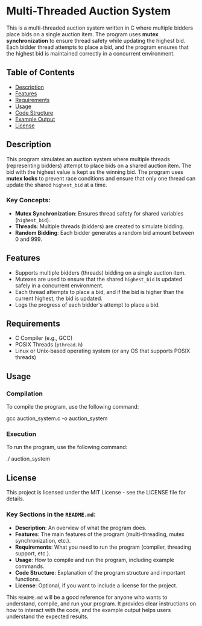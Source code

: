 # Multi-Threaded Auction System

This is a multi-threaded auction system written in C where multiple bidders place bids on a single auction item. The program uses **mutex synchronization** to ensure thread safety while updating the highest bid. Each bidder thread attempts to place a bid, and the program ensures that the highest bid is maintained correctly in a concurrent environment.

## Table of Contents

- [Description](#description)
- [Features](#features)
- [Requirements](#requirements)
- [Usage](#usage)
- [Code Structure](#code-structure)
- [Example Output](#example-output)
- [License](#license)

## Description

This program simulates an auction system where multiple threads (representing bidders) attempt to place bids on a shared auction item. The bid with the highest value is kept as the winning bid. The program uses **mutex locks** to prevent race conditions and ensure that only one thread can update the shared `highest_bid` at a time.

### Key Concepts:
- **Mutex Synchronization**: Ensures thread safety for shared variables (`highest_bid`).
- **Threads**: Multiple threads (bidders) are created to simulate bidding.
- **Random Bidding**: Each bidder generates a random bid amount between 0 and 999.

## Features

- Supports multiple bidders (threads) bidding on a single auction item.
- Mutexes are used to ensure that the shared `highest_bid` is updated safely in a concurrent environment.
- Each thread attempts to place a bid, and if the bid is higher than the current highest, the bid is updated.
- Logs the progress of each bidder's attempt to place a bid.

## Requirements

- C Compiler (e.g., GCC)
- POSIX Threads (`pthread.h`)
- Linux or Unix-based operating system (or any OS that supports POSIX threads)

## Usage

### Compilation

To compile the program, use the following command:


gcc auction_system.c -o auction_system


### Execution

To run the program, use the following command:

./ auction_system

## License

This project is licensed under the MIT License - see the LICENSE file for details.

### Key Sections in the `README.md`:
- **Description**: An overview of what the program does.
- **Features**: The main features of the program (multi-threading, mutex synchronization, etc.).
- **Requirements**: What you need to run the program (compiler, threading support, etc.).
- **Usage**: How to compile and run the program, including example commands.
- **Code Structure**: Explanation of the program structure and important functions.
- **License**: Optional, if you want to include a license for the project.

This `README.md` will be a good reference for anyone who wants to understand, compile, and run your program. It provides clear instructions on how to interact with the code, and the example output helps users understand the expected results.

